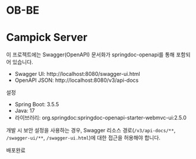 # OB-BE

# Campick Server

이 프로젝트에는 Swagger(OpenAPI) 문서화가 springdoc-openapi를 통해 포함되어 있습니다.

- Swagger UI: http://localhost:8080/swagger-ui.html
- OpenAPI JSON: http://localhost:8080/v3/api-docs

설정
- Spring Boot: 3.5.5
- Java: 17
- 라이브러리: org.springdoc:springdoc-openapi-starter-webmvc-ui:2.5.0

개발 시 보안 설정을 사용하는 경우, Swagger 리소스 경로(`/v3/api-docs/**`, `/swagger-ui/**`, `/swagger-ui.html`)에 대한 접근을 허용해야 합니다.

배포완료